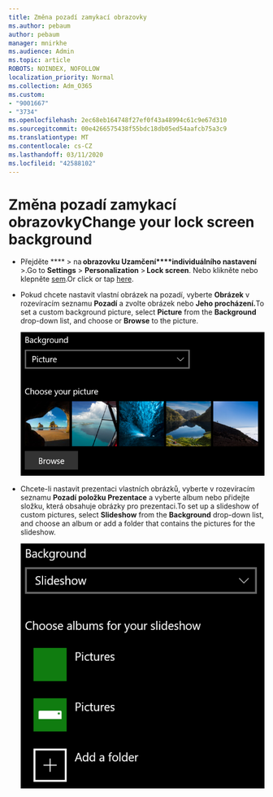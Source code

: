 ```yaml
---
title: Změna pozadí zamykací obrazovky
ms.author: pebaum
author: pebaum
manager: mnirkhe
ms.audience: Admin
ms.topic: article
ROBOTS: NOINDEX, NOFOLLOW
localization_priority: Normal
ms.collection: Adm_O365
ms.custom:
- "9001667"
- "3734"
ms.openlocfilehash: 2ec68eb164748f27ef0f43a48994c61c9e67d310
ms.sourcegitcommit: 00e4266575438f55bdc18db05ed54aafcb75a3c9
ms.translationtype: MT
ms.contentlocale: cs-CZ
ms.lasthandoff: 03/11/2020
ms.locfileid: "42588102"
---
```

# <a name="change-your-lock-screen-background"></a><span data-ttu-id="57740-102">Změna pozadí zamykací obrazovky</span><span class="sxs-lookup"><span data-stu-id="57740-102">Change your lock screen background</span></span>

- <span data-ttu-id="57740-103">Přejděte \*\*\*\* > na **obrazovku Uzamčení\*\*\*\*individuálního nastavení** >.</span><span class="sxs-lookup"><span data-stu-id="57740-103">Go to **Settings** > **Personalization** > **Lock screen**.</span></span> <span data-ttu-id="57740-104">Nebo klikněte nebo klepněte [sem](ms-settings:lockscreen?activationSource=GetHelp).</span><span class="sxs-lookup"><span data-stu-id="57740-104">Or click or tap [here](ms-settings:lockscreen?activationSource=GetHelp).</span></span>

- <span data-ttu-id="57740-105">Pokud chcete nastavit vlastní obrázek na pozadí, vyberte **Obrázek** v rozevíracím seznamu **Pozadí** a zvolte obrázek nebo **Jeho procházení.**</span><span class="sxs-lookup"><span data-stu-id="57740-105">To set a custom background picture, select **Picture** from the **Background** drop-down list, and choose or **Browse** to the picture.</span></span>

  ![Nastavte vlastní obrázek na pozadí.](media/set-custom-background-pic.png)

- <span data-ttu-id="57740-107">Chcete-li nastavit prezentaci vlastních obrázků, vyberte v rozevíracím seznamu **Pozadí** **položku Prezentace** a vyberte album nebo přidejte složku, která obsahuje obrázky pro prezentaci.</span><span class="sxs-lookup"><span data-stu-id="57740-107">To set up a slideshow of custom pictures, select **Slideshow** from the **Background** drop-down list, and choose an album or add a folder that contains the pictures for the slideshow.</span></span>

  ![Nastavte prezentaci vlastních obrázků.](media/set-up-slideshow-background.png)
